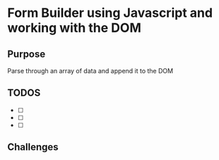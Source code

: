 # Form Builder using Javascript and working with the DOM

## Purpose
Parse through an array of data and append it to the DOM

## TODOS
- [ ]
- [ ]
- [ ]

## Challenges
